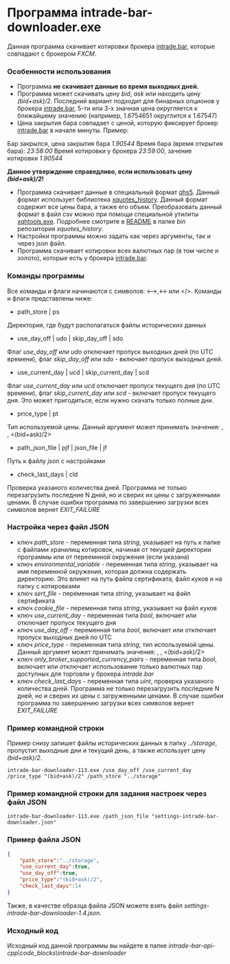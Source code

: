 # Программа intrade-bar-downloader.exe

Данная программа скачивает котировки брокера [intrade.bar](https://intrade.bar/), которые совпадают с брокером *FXCM*.

### Особенности использования

* Программа **не скачивает данные во время выходных дней.**
* Программа может скачивать цену *bid*, *ask* или находить цену *(bid+ask)/2*. Последний вариант подходит для бинарных опционов у брокера [intrade.bar](https://intrade.bar/), 5-ти или 3-х значная цена округляется к ближайшему значению (например, 1.6754651 округлится к 1.67547)
* Цена закрытия бара совпадает с ценой, которую фиксирует брокер [intrade.bar](https://intrade.bar/) в начале минуты. Пример:

Бар закрылся, цена закрытия бара *1.90544*
Время бара (время открытия бара): *23:58:00*
Время котировки у брокера *23:59:00*, зачение котировки *1.90544*

**Данное утверждение справедливо, если использовать цену *(bid+ask)/2*!**

* Программа скачивает данные в специальный формат [qhs5](https://github.com/NewYaroslav/xquotes_history). Данный формат использует библиотека [xquotes_history](https://github.com/NewYaroslav/xquotes_history). 
Данный формат содержит все цены бара, а также его объем. Преобразовать данный формат в файл csv можно при помощи специальной утилиты [xqhtools.exe](https://github.com/NewYaroslav/xquotes_history/tree/master/bin). Подробнее смотрите в [README](https://github.com/NewYaroslav/xquotes_history/blob/master/bin/README.md) в  папке *bin* репозитория *xquotes_history*.
* Настройки программы можно задать как через аргументы, так и через json файл.
* Программа скачивает котировки всех валютных пар (в том числе и золото), которые есть у брокера [intrade.bar](https://intrade.bar/).

### Команды программы

Все команды и флаги начинаются с символов: <-->,<-> или </>. 
Команды и флаги представлены ниже:

* path_store | ps

Директория, где будут располагаться файлы исторических данных

* use_day_off | udo | skip_day_off | sdo

Флаг *use_day_off* или *udo* отключает пропуск выходных дней (по UTC времени), флаг *skip_day_off* или *sdo* - включает пропуск выходных дней.

* use_current_day | ucd | skip_current_day | scd

Флаг *use_current_day* или *ucd* отключает пропуск текущего дня (по UTC времени), флаг *skip_current_day* или *scd* - включает пропуск текущего дня.
Это может пригодиться, если нужно скачать только полные дни.

* price_type | pt

Тип используемой цены. Данный аргумент может принимать значения: <bid>, <ask>, <(bid+ask)/2>

* path_json_file | pjf | json_file | jf

Путь к файлу *json* с настройками

* check_last_days | cld

Проверка указаного количества дней. Программа не только перезагрузить последние N дней, но и сверих их цены с загруженными ценами.
В случае ошибки программа по завершению загрузки всех символов вернет *EXIT_FAILURE*

### Настройка через файл JSON

* ключ *path_store* - переменная типа *string*, указывает на путь к папке с файлами хранилищ котировок, начиная от текущей директории программы или от переемнной окружения (если указана)
* ключ *environmental_variable* - переменная типа *string*, указывает на имя переменной окружения, которая должна содержать директорию. Это влияет на путь файла сертификата, файл куков и на папку с котировками
* ключ *sert_file* - переменная типа *string*, указывает на файл сертификата
* ключ *cookie_file* - переменная типа *string*, указывает на файл куков
* ключ *use_current_day* - переменная типа *bool*, включает или отключает пропуск текущего дня
* ключ *use_day_off* - переменная типа *bool*, включает или отключает пропуск выходных дней по UTC
* ключ *price_type* - переменная типа *string*, тип используемой цены. Данный аргумент может принимать значения: <bid>, <ask>, <(bid+ask)/2>
* ключ *only_broker_supported_currency_pairs* - переменная типа *bool*, включает или отключает использование только валютных пар доступных для торговли у брокера *intrade.bar*
* ключ *check_last_days* - переменная типа *uint*, проверка указаного количества дней. Программа не только перезагрузить последние N дней, но и сверих их цены с загруженными ценами.
В случае ошибки программа по завершению загрузки всех символов вернет *EXIT_FAILURE*

### Пример командной строки

Пример снизу запишет файлы исторических данных в папку *../storage*, пропустит выходные дни и текущий день, а также использует цену *(bid+ask)/2*.

```
intrade-bar-downloader-113.exe /use_day_off /use_current_day /price_type "(bid+ask)/2" /path_store "../storage"
```

### Пример командной строки для задания настроек через файл JSON

```
intrade-bar-downloader-113.exe /path_json_file "settings-intrade-bar-downloader.json"
```

### Пример файла JSON

```json
{
	"path_store":"../storage",
	"use_current_day":true,
	"use_day_off":true,
	"price_type":"(bid+ask)/2",
	"check_last_days":14
}
```

Также, в качестве образца файла JSON можете взять файл *settings-intrade-bar-downloader-1.4.json*.

### Исходный код

Исходный код данной программы вы найдете в папке *intrade-bar-api-cpp\code_blocks\intrade-bar-downloader*

